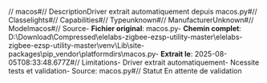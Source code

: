 // macos#// DescriptionDriver extrait automatiquement depuis macos.py#// Classelights#// Capabilities#// Typeunknown#// ManufacturerUnknown#// Modelmacos#// Source- **Fichier original**: macos.py- **Chemin complet**: D:\Download\Compressed\elelabs-zigbee-ezsp-utility-master\elelabs-zigbee-ezsp-utility-master\venv\Lib\site-packages\pip\_vendor\platformdirs\macos.py- **Extrait le**: 2025-08-05T08:33:48.677Z#// Limitations- Driver extrait automatiquement- Ncessite tests et validation- Source: macos.py#// Statut En attente de validation